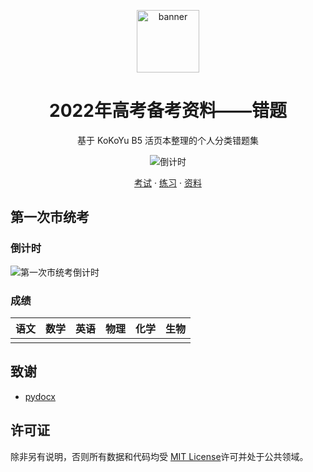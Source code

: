 <p align="center">
  <a href="https://github.com/GreenSulley/GaoKao">
    <img src="https://cdn.jsdelivr.net/npm/skn/avatar.webp" height="100" width="100" alt="banner">
  </a>
</p>
<div align="center">

# 2022年高考备考资料——错题

基于 KoKoYu B5 活页本整理的个人分类错题集
<p align="center">

![倒计时](https://pure-svg-countdown.skk.moe/timer?title=2022%E5%B9%B4%E9%AB%98%E8%80%83&finish=%E9%AB%98%E8%80%83%EF%BC%81%EF%BC%81&time=2022-06-07T09%3A00%3A00.000Z#.png)
</p>
<p align="center">
  <a href="https://study.sku.moe/">考试</a>
  ·
  <a href="https://study.sku.moe/">练习</a>
  ·
  <a href="https://study.sku.moe/">资料</a>
</p>
</div>

## 第一次市统考
### 倒计时
![第一次市统考倒计时](https://pure-svg-countdown.skk.moe/timer?title=%E7%AC%AC%E4%B8%80%E6%AC%A1%E5%B8%82%E7%BA%A7%E7%BB%9F%E8%80%83&finish=Over&time=2021-11-09T12%3A00%3A00.000Z#.png)

### 成绩

|语文|数学|英语|物理|化学|生物|
|  ----  | ----  |----  |----  |----  |----  |
| | | | | | |




## 致谢

- [pydocx](https://github.com/CenterForOpenScience/pydocx)

## 许可证

除非另有说明，否则所有数据和代码均受 [MIT License](https://github.com/GreenSulley/Gaokao/blob/main/LICENSE)许可并处于公共领域。

